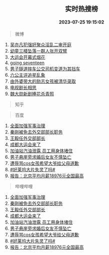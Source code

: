 <div align="center"><h2>实时热搜榜</h2><h4>2023-07-25 19:15:02</h4></div>

> 微博  

1. [吴亦凡犯强奸聚众淫乱二审开庭](https://s.weibo.com/weibo?q=%23%E5%90%B4%E4%BA%A6%E5%87%A1%E7%8A%AF%E5%BC%BA%E5%A5%B8%E8%81%9A%E4%BC%97%E6%B7%AB%E4%B9%B1%E4%BA%8C%E5%AE%A1%E5%BC%80%E5%BA%AD%23&t=31&band_rank=1&Refer=top)<br />
2. [幼童三楼坠落一群人张开双臂](https://s.weibo.com/weibo?q=%23%E5%B9%BC%E7%AB%A5%E4%B8%89%E6%A5%BC%E5%9D%A0%E8%90%BD%E4%B8%80%E7%BE%A4%E4%BA%BA%E5%BC%A0%E5%BC%80%E5%8F%8C%E8%87%82%23&t=31&band_rank=2&Refer=top)<br />
3. [大运会开幕式烟花](https://s.weibo.com/weibo?q=%23%E5%A4%A7%E8%BF%90%E4%BC%9A%E5%BC%80%E5%B9%95%E5%BC%8F%E7%83%9F%E8%8A%B1%23&t=31&band_rank=3&Refer=top)<br />
4. [going seventeen](https://s.weibo.com/weibo?q=going%20seventeen&t=31&band_rank=4&Refer=top)<br />
5. [男子隧道摔车公交司机变道为其挡车](https://s.weibo.com/weibo?q=%23%E7%94%B7%E5%AD%90%E9%9A%A7%E9%81%93%E6%91%94%E8%BD%A6%E5%85%AC%E4%BA%A4%E5%8F%B8%E6%9C%BA%E5%8F%98%E9%81%93%E4%B8%BA%E5%85%B6%E6%8C%A1%E8%BD%A6%23&t=31&band_rank=5&Refer=top)<br />
6. [六公主评追星乱象](https://s.weibo.com/weibo?q=%23%E5%85%AD%E5%85%AC%E4%B8%BB%E8%AF%84%E8%BF%BD%E6%98%9F%E4%B9%B1%E8%B1%A1%23&t=31&band_rank=6&Refer=top)<br />
7. [由外婆带大的励志女孩被清华录取](https://s.weibo.com/weibo?q=%23%E7%94%B1%E5%A4%96%E5%A9%86%E5%B8%A6%E5%A4%A7%E7%9A%84%E5%8A%B1%E5%BF%97%E5%A5%B3%E5%AD%A9%E8%A2%AB%E6%B8%85%E5%8D%8E%E5%BD%95%E5%8F%96%23&t=31&band_rank=7&Refer=top)<br />
8. [电视剧长相思](https://s.weibo.com/weibo?q=%E7%94%B5%E8%A7%86%E5%89%A7%E9%95%BF%E7%9B%B8%E6%80%9D&t=31&band_rank=8&Refer=top)<br />
9. [魏大勋新剧捧花杀青照](https://s.weibo.com/weibo?q=%23%E9%AD%8F%E5%A4%A7%E5%8B%8B%E6%96%B0%E5%89%A7%E6%8D%A7%E8%8A%B1%E6%9D%80%E9%9D%92%E7%85%A7%23&t=31&band_rank=9&Refer=top)<br />

> 知乎  


> 百度  

1. [全面加强军事治理](https://www.baidu.com/s?wd=%E5%85%A8%E9%9D%A2%E5%8A%A0%E5%BC%BA%E5%86%9B%E4%BA%8B%E6%B2%BB%E7%90%86&sa=fyb_news&rsv_dl=fyb_news)<br />
2. [秦刚被免去外交部部长职务](https://www.baidu.com/s?wd=%E7%A7%A6%E5%88%9A%E8%A2%AB%E5%85%8D%E5%8E%BB%E5%A4%96%E4%BA%A4%E9%83%A8%E9%83%A8%E9%95%BF%E8%81%8C%E5%8A%A1&sa=fyb_news&rsv_dl=fyb_news)<br />
3. [王毅任外交部部长](https://www.baidu.com/s?wd=%E7%8E%8B%E6%AF%85%E4%BB%BB%E5%A4%96%E4%BA%A4%E9%83%A8%E9%83%A8%E9%95%BF&sa=fyb_news&rsv_dl=fyb_news)<br />
4. [成都大运会来了](https://www.baidu.com/s?wd=%E6%88%90%E9%83%BD%E5%A4%A7%E8%BF%90%E4%BC%9A%E6%9D%A5%E4%BA%86&sa=fyb_news&rsv_dl=fyb_news)<br />
5. [加油站汽油泄露 员工用身体堵住](https://www.baidu.com/s?wd=%E5%8A%A0%E6%B2%B9%E7%AB%99%E6%B1%BD%E6%B2%B9%E6%B3%84%E9%9C%B2+%E5%91%98%E5%B7%A5%E7%94%A8%E8%BA%AB%E4%BD%93%E5%A0%B5%E4%BD%8F&sa=fyb_news&rsv_dl=fyb_news)<br />
6. [男子悬崖旁求婚后女友不慎坠亡](https://www.baidu.com/s?wd=%E7%94%B7%E5%AD%90%E6%82%AC%E5%B4%96%E6%97%81%E6%B1%82%E5%A9%9A%E5%90%8E%E5%A5%B3%E5%8F%8B%E4%B8%8D%E6%85%8E%E5%9D%A0%E4%BA%A1&sa=fyb_news&rsv_dl=fyb_news)<br />
7. [遭辱骂cos女孩希望大爷给父母道歉](https://www.baidu.com/s?wd=%E9%81%AD%E8%BE%B1%E9%AA%82cos%E5%A5%B3%E5%AD%A9%E5%B8%8C%E6%9C%9B%E5%A4%A7%E7%88%B7%E7%BB%99%E7%88%B6%E6%AF%8D%E9%81%93%E6%AD%89&sa=fyb_news&rsv_dl=fyb_news)<br />
8. [#好莱坞大片失灵了吗#](https://www.baidu.com/s?wd=%23%E5%A5%BD%E8%8E%B1%E5%9D%9E%E5%A4%A7%E7%89%87%E5%A4%B1%E7%81%B5%E4%BA%86%E5%90%97%23&sa=fyb_news&rsv_dl=fyb_news)<br />
9. [报告：北京平均月薪18976元全国最高](https://www.baidu.com/s?wd=%E6%8A%A5%E5%91%8A%EF%BC%9A%E5%8C%97%E4%BA%AC%E5%B9%B3%E5%9D%87%E6%9C%88%E8%96%AA18976%E5%85%83%E5%85%A8%E5%9B%BD%E6%9C%80%E9%AB%98&sa=fyb_news&rsv_dl=fyb_news)<br />

> 哔哩哔哩  

1. [全面加强军事治理](https://www.baidu.com/s?wd=%E5%85%A8%E9%9D%A2%E5%8A%A0%E5%BC%BA%E5%86%9B%E4%BA%8B%E6%B2%BB%E7%90%86&sa=fyb_news&rsv_dl=fyb_news)<br />
2. [秦刚被免去外交部部长职务](https://www.baidu.com/s?wd=%E7%A7%A6%E5%88%9A%E8%A2%AB%E5%85%8D%E5%8E%BB%E5%A4%96%E4%BA%A4%E9%83%A8%E9%83%A8%E9%95%BF%E8%81%8C%E5%8A%A1&sa=fyb_news&rsv_dl=fyb_news)<br />
3. [王毅任外交部部长](https://www.baidu.com/s?wd=%E7%8E%8B%E6%AF%85%E4%BB%BB%E5%A4%96%E4%BA%A4%E9%83%A8%E9%83%A8%E9%95%BF&sa=fyb_news&rsv_dl=fyb_news)<br />
4. [成都大运会来了](https://www.baidu.com/s?wd=%E6%88%90%E9%83%BD%E5%A4%A7%E8%BF%90%E4%BC%9A%E6%9D%A5%E4%BA%86&sa=fyb_news&rsv_dl=fyb_news)<br />
5. [加油站汽油泄露 员工用身体堵住](https://www.baidu.com/s?wd=%E5%8A%A0%E6%B2%B9%E7%AB%99%E6%B1%BD%E6%B2%B9%E6%B3%84%E9%9C%B2+%E5%91%98%E5%B7%A5%E7%94%A8%E8%BA%AB%E4%BD%93%E5%A0%B5%E4%BD%8F&sa=fyb_news&rsv_dl=fyb_news)<br />
6. [男子悬崖旁求婚后女友不慎坠亡](https://www.baidu.com/s?wd=%E7%94%B7%E5%AD%90%E6%82%AC%E5%B4%96%E6%97%81%E6%B1%82%E5%A9%9A%E5%90%8E%E5%A5%B3%E5%8F%8B%E4%B8%8D%E6%85%8E%E5%9D%A0%E4%BA%A1&sa=fyb_news&rsv_dl=fyb_news)<br />
7. [遭辱骂cos女孩希望大爷给父母道歉](https://www.baidu.com/s?wd=%E9%81%AD%E8%BE%B1%E9%AA%82cos%E5%A5%B3%E5%AD%A9%E5%B8%8C%E6%9C%9B%E5%A4%A7%E7%88%B7%E7%BB%99%E7%88%B6%E6%AF%8D%E9%81%93%E6%AD%89&sa=fyb_news&rsv_dl=fyb_news)<br />
8. [#好莱坞大片失灵了吗#](https://www.baidu.com/s?wd=%23%E5%A5%BD%E8%8E%B1%E5%9D%9E%E5%A4%A7%E7%89%87%E5%A4%B1%E7%81%B5%E4%BA%86%E5%90%97%23&sa=fyb_news&rsv_dl=fyb_news)<br />
9. [报告：北京平均月薪18976元全国最高](https://www.baidu.com/s?wd=%E6%8A%A5%E5%91%8A%EF%BC%9A%E5%8C%97%E4%BA%AC%E5%B9%B3%E5%9D%87%E6%9C%88%E8%96%AA18976%E5%85%83%E5%85%A8%E5%9B%BD%E6%9C%80%E9%AB%98&sa=fyb_news&rsv_dl=fyb_news)<br />
